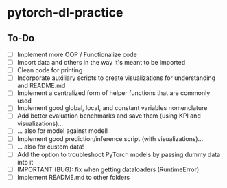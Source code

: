 # pytorch-dl-practice

## To-Do
- [ ] Implement more OOP / Functionalize code
- [ ] Import data and others in the way it's meant to be imported
- [ ] Clean code for printing
- [ ] Incorporate auxiliary scripts to create visualizations for understanding and README.md
- [ ] Implement a centralized form of helper functions that are commonly used
- [ ] Implement good global, local, and constant variables nomenclature
- [ ] Add better evaluation benchmarks and save them (using KPI and visualizations)...
- [ ] ... also for model against model!
- [ ] Implement good prediction/inference script (with visualizations)...
- [ ] ... also for custom data!
- [ ] Add the option to troubleshoot PyTorch models by passing dummy data into it
- [ ] IMPORTANT (BUG): fix when getting dataloaders (RuntimeError)
- [ ] Implement README.md to other folders